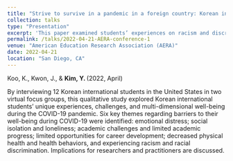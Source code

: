 ```yaml
---
title: "Strive to survive in a pandemic in a foreign country: Korean international students’ well-being during covid-19"
collection: talks
type: "Presentation"
excerpt: 'This paper examined students’ experiences on racism and discrimination during the COVID-19 pandemic.'
permalink: /talks/2022-04-21-AERA-conference-1
venue: "American Education Research Association (AERA)"
date: 2022-04-21
location: "San Diego, CA"
---
```


Koo, K., Kwon, J., & <b> Kim, Y. </b> (2022, April)

By interviewing 12 Korean international students in the United States in two virtual focus groups, this qualitative study explored Korean international students’ unique experiences, challenges, and multi-dimensional well-being during the COVID-19 pandemic. Six key themes regarding barriers to their well-being during COVID-19 were identified: emotional distress; social isolation and loneliness; academic challenges and limited academic progress; limited opportunities for career development; decreased physical health and health behaviors, and experiencing racism and racial discrimination. Implications for researchers and practitioners are discussed.
